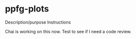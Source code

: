 # ppfg-plots

Description/purpose
Instructions


Chai is working on this now.
Test to see if I need a code review.